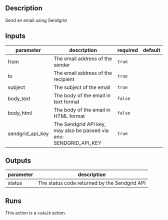 
<!-- action-docs-description -->
## Description

Send an email using Sendgrid
<!-- action-docs-description -->

<!-- action-docs-inputs -->
## Inputs

| parameter | description | required | default |
| --- | --- | --- | --- |
| from | The email address of the sender | `true` |  |
| to | The email address of the recipient | `true` |  |
| subject | The subject of the email | `true` |  |
| body_text | The body of the email in text format | `false` |  |
| body_html | The body of the email in HTML format | `false` |  |
| sendgrid_api_key | The Sendgrid API key, may also be passed via env: SENDGRID_API_KEY | `true` |  |
<!-- action-docs-inputs -->

<!-- action-docs-outputs -->
## Outputs

| parameter | description |
| --- | --- |
| status | The status code returned by the Sendgrid API |
<!-- action-docs-outputs -->

<!-- action-docs-runs -->
## Runs

This action is a `node20` action.
<!-- action-docs-runs -->